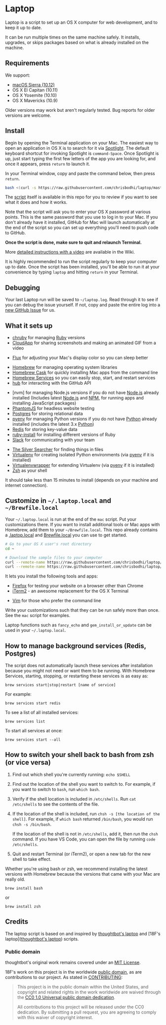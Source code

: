 Laptop
======

Laptop is a script to set up an OS X computer for web development, and to keep
it up to date.

It can be run multiple times on the same machine safely.
It installs, upgrades, or skips packages
based on what is already installed on the machine.

Requirements
------------

We support:

* [macOS Sierra (10.12)](https://www.apple.com/osx/)
* OS X El Capitan (10.11)
* OS X Yosemite (10.10)
* OS X Mavericks (10.9)

Older versions may work but aren't regularly tested. Bug reports for older
versions are welcome.

Install
-------

Begin by opening the Terminal application on your Mac. The easiest way to open
an application in OS X is to search for it via [Spotlight]. The default
keyboard shortcut for invoking Spotlight is `command-Space`. Once Spotlight
is up, just start typing the first few letters of the app you are looking for,
and once it appears, press `return` to launch it.

In your Terminal window, copy and paste the command below, then press `return`.

```sh
bash <(curl -s https://raw.githubusercontent.com/chrisbodhi/laptop/master/laptop)
```
The [script](https://github.com/chrisbodhi/laptop/blob/master/mac) itself is
available in this repo for you to review if you want to see what it does
and how it works.

Note that the script will ask you to enter your OS X password at various
points. This is the same password that you use to log in to your Mac.
If you don't already have it installed, GitHub for Mac will launch
automatically at the end of the script so you can set up everything you'll
need to push code to GitHub.

**Once the script is done, make sure to quit and relaunch Terminal.**

More [detailed instructions with a video][video] are available in the Wiki.

It is highly recommended to run the script regularly to keep your computer
up to date. Once the script has been installed, you'll be able to run it
at your convenience by typing `laptop` and hitting `return` in your Terminal.

[Spotlight]: https://support.apple.com/en-us/HT204014
[video]: https://github.com/18F/laptop/wiki/Detailed-installation-instructions-with-video

Debugging
---------

Your last Laptop run will be saved to `~/laptop.log`. Read through it to see if
you can debug the issue yourself. If not, copy and paste the entire log into a
[new GitHub Issue](https://github.com/18F/laptop/issues/new) for us.

What it sets up
---------------

* [chruby] for managing [Ruby] versions
* [CloudApp] for sharing screenshots and making an animated GIF from a video
<!-- * [Cloud Foundry CLI] for command line access to 18F's Cloud Foundry-based application platform -->
* [Flux] for adjusting your Mac's display color so you can sleep better
<!-- * [git-seekret] for preventing you from committing passwords and other sensitive information to a git repository -->
<!-- * [GitHub Desktop] for setting up your SSH keys automatically -->
* [Homebrew] for managing operating system libraries
* [Homebrew Cask] for quickly installing Mac apps from the command line
* [Homebrew Services] so you can easily stop, start, and restart services
* [hub] for interacting with the GitHub API
<!-- * [MySQL] for storing relational data -->
* [nvm] for managing Node.js versions if you do not have [Node.js] already installed (Includes latest [Node.js] and [NPM], for running apps and installing JavaScript packages)
* [PhantomJS] for headless website testing
* [Postgres] for storing relational data
* [pyenv] for managing Python versions if you do not have [Python] already installed (includes the latest 3.x [Python])
* [Redis] for storing key-value data
* [ruby-install] for installing different versions of Ruby
* [Slack] for communicating with your team
<!-- * [Sublime Text 3] for coding all the things -->
* [The Silver Searcher] for finding things in files
* [Virtualenv] for creating isolated Python environments (via [pyenv] if it is installed)
* [Virtualenvwrapper] for extending Virtualenv (via [pyenv] if it is installed)
* [Zsh] as your shell


[Bundler]: http://bundler.io/
[chruby]: https://github.com/postmodern/chruby
[CloudApp]: http://getcloudapp.com/
<!-- [Cloud Foundry CLI]: https://github.com/cloudfoundry/cli -->
[Flux]: https://justgetflux.com/
<!-- [git-seekret]: https://github.com/18F/git-seekret -->
<!-- [GitHub Desktop]: https://desktop.github.com/ -->
[Homebrew]: http://brew.sh/
[Homebrew Cask]: http://caskroom.io/
[Homebrew Services]: https://github.com/Homebrew/homebrew-services
[hub]: https://github.com/github/hub
<!-- [MySQL]: https://www.mysql.com/ -->
<!-- [n]: https://github.com/tj/n -->
[Node.js]: http://nodejs.org/
[NPM]: https://www.npmjs.org/
[PhantomJS]: http://phantomjs.org/
[Postgres]: http://www.postgresql.org/
[Python]: https://www.python.org/
[pyenv]: https://github.com/yyuu/pyenv/
[Redis]: http://redis.io/
[Ruby]: https://www.ruby-lang.org/en/
[ruby-install]: https://github.com/postmodern/ruby-install
[Slack]: https://slack.com/
<!-- [Sublime Text 3]: http://www.sublimetext.com/3 -->
[The Silver Searcher]: https://github.com/ggreer/the_silver_searcher
[Virtualenv]: https://virtualenv.pypa.io/en/latest/
[Virtualenvwrapper]: http://virtualenvwrapper.readthedocs.org/en/latest/#
[Zsh]: http://www.zsh.org/

It should take less than 15 minutes to install (depends on your machine and
internet connection).

Customize in `~/.laptop.local` and `~/Brewfile.local`
-----------------------------------------------------

Your `~/.laptop.local` is run at the end of the `mac` script.
Put your customizations there. If you want to install additional
tools or Mac apps with Homebrew, add them to your `~/Brewfile.local`.
This repo already contains a [.laptop.local] and [Brewfile.local]
you can use to get started.

```sh
# Go to your OS X user's root directory
cd ~

# Download the sample files to your computer
curl --remote-name https://raw.githubusercontent.com/chrisbodhi/laptop/master/.laptop.local
curl --remote-name https://raw.githubusercontent.com/chrisbodhi/laptop/master/Brewfile.local
```

It lets you install the following tools and apps:

<!-- * [Atom] - GitHub's open source text editor -->
<!-- * [Exuberant Ctags] for indexing files for vim tab completion -->
* [Firefox] for testing your website on a browser other than Chrome
* [iTerm2] - an awesome replacement for the OS X Terminal
<!-- * [reattach-to-user-namespace] to allow copy and paste from Tmux -->
<!-- * [Tmux] for saving project state and switching between projects -->
* [Vim] for those who prefer the command line
<!-- * [Spectacle] - automatic window manipulation -->

[.laptop.local]: https://github.com/chrisbodhi/laptop/blob/master/.laptop.local
[Brewfile.local]: https://github.com/chrisbodhi/laptop/blob/master/Brewfile.local
<!-- [Atom]: https://atom.io/ -->
<!-- [Exuberant Ctags]: http://ctags.sourceforge.net/ -->
[Firefox]: https://www.mozilla.org/en-US/firefox/new/
[iTerm2]: http://iterm2.com/
<!-- [reattach-to-user-namespace]: https://github.com/ChrisJohnsen/tmux-MacOSX-pasteboard -->
<!-- [Tmux]: https://tmux.github.io/ -->
[Vim]: http://www.vim.org/
<!-- [Spectacle]: https://www.spectacleapp.com/ -->

Write your customizations such that they can be run safely more than once.
See the `mac` script for examples.

Laptop functions such as `fancy_echo` and `gem_install_or_update` can be used
in your `~/.laptop.local`.

How to manage background services (Redis, Postgres)
----------------------------------------------------------
The script does not automatically launch these services after installation
because you might not need or want them to be running. With Homebrew Services,
starting, stopping, or restarting these services is as easy as:

```
brew services start|stop|restart [name of service]
```

For example:

```
brew services start redis
```

To see a list of all installed services:

```
brew services list
```

To start all services at once:

```
brew services start --all
```

How to switch your shell back to bash from zsh (or vice versa)
--------------------------------------------------------------
1. Find out which shell you're currently running: `echo $SHELL`
2. Find out the location of the shell you want to switch to. For example, if
   you want to switch to `bash`, run `which bash`.
3. Verify if the shell location is included in `/etc/shells`.
   Run `cat /etc/shells` to see the contents of the file.
4. If the location of the shell is included, run
   `chsh -s [the location of the shell]`.
   For example, if `which bash` returned `/bin/bash`, you would run
  `chsh -s /bin/bash`.

   If the location of the shell is not in `/etc/shells`, add it, then run the
   `chsh` command.
   If you have VS Code, you can open the file by running
   `code /etc/shells`.
5. Quit and restart Terminal (or iTerm2), or open a new tab for the new shell
   to take effect.

Whether you're using bash or zsh, we recommend installing the latest versions
with Homebrew because the versions that came with your Mac are really old.
```
brew install bash
```
or
```
brew install zsh
```

Credits
-------

The laptop script is based on and inspired by
[thoughtbot's laptop](https://github.com/thoughtbot/laptop) and [18F's laptop]([thoughtbot's laptop](https://github.com/18F/laptop))  scripts.

### Public domain

thoughtbot's original work remains covered under an [MIT License](https://github.com/thoughtbot/laptop/blob/c997c4fb5a986b22d6c53214d8f219600a4561ee/LICENSE).

18F's work on this project is in the worldwide [public domain](LICENSE.md), as are contributions to our project. As stated in [CONTRIBUTING](CONTRIBUTING.md):

> This project is in the public domain within the United States, and copyright and related rights in the work worldwide are waived through the [CC0 1.0 Universal public domain dedication](https://creativecommons.org/publicdomain/zero/1.0/).
>
> All contributions to this project will be released under the CC0 dedication. By submitting a pull request, you are agreeing to comply with this waiver of copyright interest.
